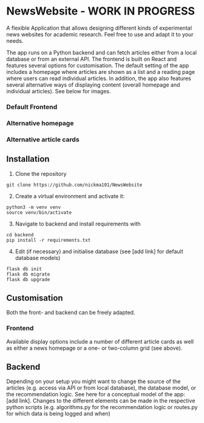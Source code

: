 # NewsWebsite - WORK IN PROGRESS

A flexible Application that allows designing different kinds of experimental news websites for academic research. Feel
free to use and adapt it to your needs.

The app runs on a Python backend and can fetch articles either from a local database or from an external API. The
frontend is built on React and features several options for customisation. The default setting of the app includes a
homepage where articles are shown as a list and a reading page where users can read individual articles. In addition,
the app also features several alternative ways of displaying content (overall homepage and individual articles). See
below for images.

### Default Frontend

### Alternative homepage

### Alternative article cards

## Installation

1. Clone the repository

```
git clone https://github.com/nickma101/NewsWebsite
```

2. Create a virtual environment and activate it:

```
python3 -m venv venv
source venv/bin/activate
```

3. Navigate to backend and install requirements with

```
cd backend
pip install -r requirements.txt
```

4. Edit (if necessary) and initialise database (see [add link] for default database models)

```
flask db init
flask db migrate
flask db upgrade
```

## Customisation

Both the front- and backend can be freely adapted.

### Frontend

Available display options include a number of different article cards as well as either a news homepage or a one- or
two-column grid (see above).

## Backend

Depending on your setup you might want to change the source of the articles (e.g. access via API or from local
database), the database model, or the recommendation logic. See here for a conceptual model of the app: [add link].
Changes to the different elements can be made in the respective python scripts (e.g. algorithms.py for the
recommendation logic or routes.py for which data is being logged and when)